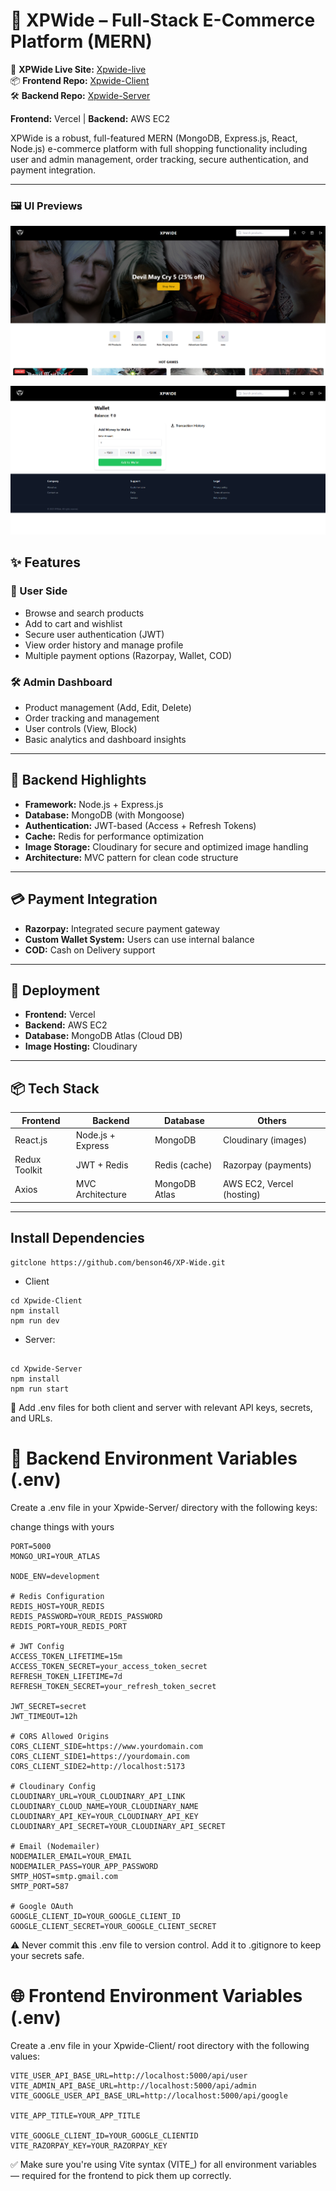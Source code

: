 # 🛒 XPWide – Full-Stack E-Commerce Platform (MERN)

🔗 **XPWide Live Site:** [Xpwide-live](https://xpwide.tech/)  
📦 **Frontend Repo:** [Xpwide-Client](https://github.com/benson46/Xpwide-Client)  
🛠 **Backend Repo:** [Xpwide-Server](https://github.com/benson46/Xpwide-Server)

**Frontend:** Vercel | **Backend:** AWS EC2  

XPWide is a robust, full-featured MERN (MongoDB, Express.js, React, Node.js) e-commerce platform with full shopping functionality including user and admin management, order tracking, secure authentication, and payment integration.

---


### 🖼️ UI Previews
![](https://github.com/benson46/Xpwide-Client/blob/main/xpwide2.png?raw=true)

![](https://github.com/benson46/Xpwide-Client/blob/main/xpwide1.png?raw=true)

## ✨ Features

### 👤 User Side
- Browse and search products
- Add to cart and wishlist
- Secure user authentication (JWT)
- View order history and manage profile
- Multiple payment options (Razorpay, Wallet, COD)

### 🛠️ Admin Dashboard
- Product management (Add, Edit, Delete)
- Order tracking and management
- User controls (View, Block)
- Basic analytics and dashboard insights

---

## 🔐 Backend Highlights

- **Framework:** Node.js + Express.js
- **Database:** MongoDB (with Mongoose)
- **Authentication:** JWT-based (Access + Refresh Tokens)
- **Cache:** Redis for performance optimization
- **Image Storage:** Cloudinary for secure and optimized image handling
- **Architecture:** MVC pattern for clean code structure

---

## 💳 Payment Integration

- **Razorpay:** Integrated secure payment gateway
- **Custom Wallet System:** Users can use internal balance
- **COD:** Cash on Delivery support

---

## 🚀 Deployment

- **Frontend:** Vercel
- **Backend:** AWS EC2
- **Database:** MongoDB Atlas (Cloud DB)
- **Image Hosting:** Cloudinary

---

## 📦 Tech Stack

| Frontend        | Backend           | Database     | Others                  |
|-----------------|-------------------|--------------|--------------------------|
| React.js        | Node.js + Express | MongoDB      | Cloudinary (images)     |
| Redux Toolkit   | JWT + Redis       | Redis (cache)| Razorpay (payments)     |
| Axios           | MVC Architecture  | MongoDB Atlas| AWS EC2, Vercel (hosting)|

---


## Install Dependencies

```
gitclone https://github.com/benson46/XP-Wide.git
```
 - Client
```
cd Xpwide-Client
npm install
npm run dev
```
- Server:

```

cd Xpwide-Server
npm install
npm run start

```
🔐 Add .env files for both client and server with relevant API keys, secrets, and URLs.


# 🔐 Backend Environment Variables (.env)
Create a .env file in your Xpwide-Server/ directory with the following keys:

change things with yours
``` 
PORT=5000
MONGO_URI=YOUR_ATLAS

NODE_ENV=development

# Redis Configuration
REDIS_HOST=YOUR_REDIS
REDIS_PASSWORD=YOUR_REDIS_PASSWORD
REDIS_PORT=YOUR_REDIS_PORT

# JWT Config
ACCESS_TOKEN_LIFETIME=15m
ACCESS_TOKEN_SECRET=your_access_token_secret
REFRESH_TOKEN_LIFETIME=7d
REFRESH_TOKEN_SECRET=your_refresh_token_secret

JWT_SECRET=secret
JWT_TIMEOUT=12h

# CORS Allowed Origins
CORS_CLIENT_SIDE=https://www.yourdomain.com
CORS_CLIENT_SIDE1=https://yourdomain.com
CORS_CLIENT_SIDE2=http://localhost:5173

# Cloudinary Config
CLOUDINARY_URL=YOUR_CLOUDINARY_API_LINK
CLOUDINARY_CLOUD_NAME=YOUR_CLOUDINARY_NAME
CLOUDINARY_API_KEY=YOUR_CLOUDINARY_API_KEY
CLOUDINARY_API_SECRET=YOUR_CLOUDINARY_API_SECRET

# Email (Nodemailer)
NODEMAILER_EMAIL=YOUR_EMAIL
NODEMAILER_PASS=YOUR_APP_PASSWORD
SMTP_HOST=smtp.gmail.com
SMTP_PORT=587

# Google OAuth
GOOGLE_CLIENT_ID=YOUR_GOOGLE_CLIENT_ID
GOOGLE_CLIENT_SECRET=YOUR_GOOGLE_CLIENT_SECRET
```

⚠️ Never commit this .env file to version control. Add it to .gitignore to keep your secrets safe.

# 🌐 Frontend Environment Variables (.env)
Create a .env file in your Xpwide-Client/ root directory with the following values:

```
VITE_USER_API_BASE_URL=http://localhost:5000/api/user
VITE_ADMIN_API_BASE_URL=http://localhost:5000/api/admin
VITE_GOOGLE_USER_API_BASE_URL=http://localhost:5000/api/google

VITE_APP_TITLE=YOUR_APP_TITLE

VITE_GOOGLE_CLIENT_ID=YOUR_GOOGLE_CLIENTID
VITE_RAZORPAY_KEY=YOUR_RAZORPAY_KEY

```

✅ Make sure you're using Vite syntax (VITE_) for all environment variables — required for the frontend to pick them up correctly.
